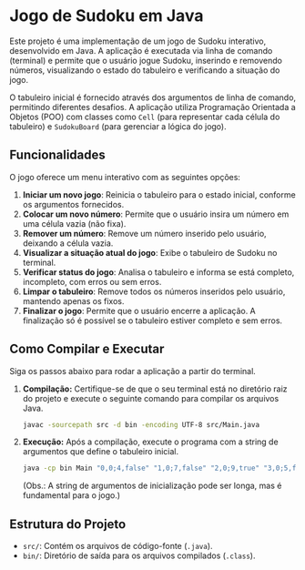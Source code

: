 # Jogo de Sudoku em Java

Este projeto é uma implementação de um jogo de Sudoku interativo, desenvolvido em Java. A aplicação é executada via linha de comando (terminal) e permite que o usuário jogue Sudoku, inserindo e removendo números, visualizando o estado do tabuleiro e verificando a situação do jogo.

O tabuleiro inicial é fornecido através dos argumentos de linha de comando, permitindo diferentes desafios. A aplicação utiliza Programação Orientada a Objetos (POO) com classes como `Cell` (para representar cada célula do tabuleiro) e `SudokuBoard` (para gerenciar a lógica do jogo).

## Funcionalidades

O jogo oferece um menu interativo com as seguintes opções:

1.  **Iniciar um novo jogo**: Reinicia o tabuleiro para o estado inicial, conforme os argumentos fornecidos.
2.  **Colocar um novo número**: Permite que o usuário insira um número em uma célula vazia (não fixa).
3.  **Remover um número**: Remove um número inserido pelo usuário, deixando a célula vazia.
4.  **Visualizar a situação atual do jogo**: Exibe o tabuleiro de Sudoku no terminal.
5.  **Verificar status do jogo**: Analisa o tabuleiro e informa se está completo, incompleto, com erros ou sem erros.
6.  **Limpar o tabuleiro**: Remove todos os números inseridos pelo usuário, mantendo apenas os fixos.
7.  **Finalizar o jogo**: Permite que o usuário encerre a aplicação. A finalização só é possível se o tabuleiro estiver completo e sem erros.

## Como Compilar e Executar

Siga os passos abaixo para rodar a aplicação a partir do terminal.

1.  **Compilação:** Certifique-se de que o seu terminal está no diretório raiz do projeto e execute o seguinte comando para compilar os arquivos Java.
    ```bash
    javac -sourcepath src -d bin -encoding UTF-8 src/Main.java
    ```

2.  **Execução:** Após a compilação, execute o programa com a string de argumentos que define o tabuleiro inicial.
    ```bash
    java -cp bin Main "0,0;4,false" "1,0;7,false" "2,0;9,true" "3,0;5,false" "4,0;8,true" "5,0;6,true" "6,0;2,true" "7,0;3,false" "8,0;1,false" "0,1;1,false" "1,1;3,true" "2,1;5,false" "3,1;4,false" "4,1;7,true" "5,1;2,false" "6,1;8,false" "7,1;9,true" "8,1;6,true" "0,2;2,false" "1,2;6,true" "2,2;8,false" "3,2;9,false" "4,2;1,true" "5,2;3,false" "6,2;7,false" "7,2;4,false" "8,2;5,true" "0,3;5,true" "1,3;1,false" "2,3;3,true" "3,3;7,false" "4,3;6,false" "5,3;4,false" "6,3;9,false" "7,3;8,true" "8,3;2,false" "0,4;8,false" "1,4;9,true" "2,4;7,false" "3,4;1,true" "4,4;2,true" "5,4;5,true" "6,4;3,false" "7,4;6,true" "8,4;4,false" "0,5;6,false" "1,5;4,true" "2,5;2,false" "3,5;3,false" "4,5;9,false" "5,5;8,false" "6,5;1,true" "7,5;5,false" "8,5;7,true" "0,6;7,true" "1,6;5,false" "2,6;4,false" "3,6;2,false" "4,6;3,true" "5,6;9,false" "6,6;6,false" "7,6;1,true" "8,6;8,false" "0,7;9,true" "1,7;8,true" "2,7;1,false" "3,7;6,false" "4,7;4,true" "5,7;7,false" "6,7;5,false" "7,7;2,true" "8,7;3,false" "0,8;3,false" "1,8;2,false" "2,8;6,true" "3,8;8,true" "4,8;5,true" "5,8;1,false" "6,8;4,true" "7,8;7,false" "8,8;9,false"
    ```
    (Obs.: A string de argumentos de inicialização pode ser longa, mas é fundamental para o jogo.)

## Estrutura do Projeto

* `src/`: Contém os arquivos de código-fonte (`.java`).
* `bin/`: Diretório de saída para os arquivos compilados (`.class`).